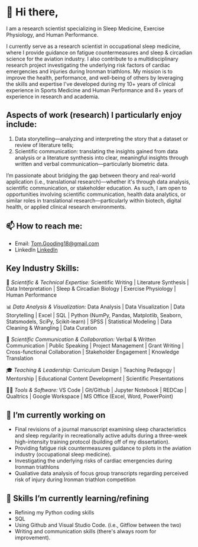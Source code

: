 
# 👋 Hi there, 

I am a research scientist specializing in Sleep Medicine, Exercise Physiology, and Human Performance.

I currently serve as a research scientist in occupational sleep medicine, where I provide guidance on fatigue countermeasures and sleep & circadian science for the aviation industry. I also contribute to a multidisciplinary research project investigating the underlying risk factors of cardiac emergencies and injuries during Ironman triathlons. My mission is to improve the health, performance, and well-being of others by leveraging the skills and expertise I've developed during my 10+ years of clinical experience in Sports Medicine and Human Performance and 8+ years of experience in research and academia. 

## **Aspects of work (research) I particularly enjoy include:** 

1) Data storytelling—analyzing and interpreting the story that a dataset or review of literature tells;
2) Scientific communication: translating the insights gained from data analysis or a literature synthesis into clear, meaningful insights through written and verbal communication—particularly biometric data. 

I’m passionate about bridging the gap between theory and real-world application (i.e., translational research)—whether it's through data analysis, scientific communication, or stakeholder education. As such, I am open to opportunities involving scientific communication, health data analytics, or similar roles in translational research—particularly within biotech, digital health, or applied clinical research environments.

## 📫 **How to reach me:**  
- Email: [Tom.Gooding18@gmail.com](Tom.Gooding18@gmail.com )  
- LinkedIn [LinkedIn](https://www.linkedin.com/in/thomas-gooding-phd-atc-cscs-81767053/)

## **Key Industry Skills:**

🧠 *Scientific & Technical Expertise:*
Scientific Writing | Literature Synthesis | Data Interpretation | Sleep & Circadian Biology | Exercise Physiology | Human Performance 

📊 *Data Analysis & Visualization:*
Data Analysis | Data Visualization | Data Storytelling | Excel | SQL | Python (NumPy, Pandas, Matplotlib, Seaborn, Statsmodels, SciPy, Scikit-learn) | SPSS | Statistical Modeling | Data Cleaning & Wrangling | Data Curation

🤝 *Scientific Communication & Collaboration:*
Verbal & Written Communication | Public Speaking | Project Management | Grant Writing | Cross-functional Collaboration | Stakeholder Engagement | Knowledge Translation

🎓 *Teaching & Leadership:*
Curriculum Design | Teaching Pedagogy | Mentorship | Educational Content Development | Scientific Presentations

👨‍💻 *Tools & Software:*
VS Code | Git/Github | Jupyter Notebook | REDCap | Qualtrics | Google Workspace | MS Office (Excel, Word, PowerPoint)

## 🔭 **I’m currently working on**
- Final revisions of a journal manuscript examining sleep characteristics and sleep regularity in recreationally active adults during a three-week high-intensity training protocol (building off of my dissertation).
- Providing fatigue risk countermeasures guidance to pilots in the aviation industry (occupational sleep medicine).
- Investigating the underlying risks of cardiac emergencies during Ironman triathlons
- Qualiative data analysis of focus group transcripts regarding perceived risk of injury during Ironman triathlon competition

## 🌱 **Skills I’m currently learning/refining**
- Refining my Python coding skills
- SQL
- Using Github and Visual Studio Code. (i.e., Gitflow between the two)
- Writing and communication skills (there's always room for improvement).

